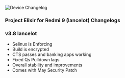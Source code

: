 ![Device Changelog](https://i.imgur.com/C0Wcdr5.png)

### Project Elixir for Redmi 9 (lancelot) Changelogs

### v3.8 lancelot

- Selinux is Enforcing
- Build is encrypted
- CTS passes and banking apps working
- Fixed Qs Pulldown lags
- Overall stability and improvements
- Comes with May Security Patch
